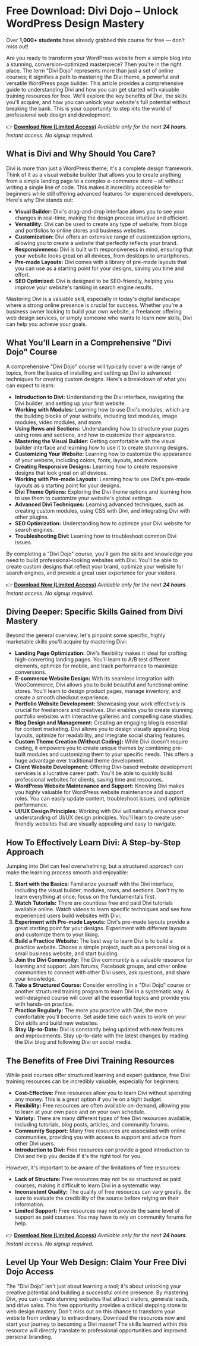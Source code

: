 # Free Download: Divi Dojo – Unlock WordPress Design Mastery

Over **1,000+ students** have already grabbed this course for free — don’t miss out!

Are you ready to transform your WordPress website from a simple blog into a stunning, conversion-optimized masterpiece? Then you're in the right place. The term "Divi Dojo" represents more than just a set of online courses; it signifies a path to mastering the Divi theme, a powerful and versatile WordPress page builder. This article provides a comprehensive guide to understanding Divi and how you can get started with valuable training resources for free. We'll explore the key benefits of Divi, the skills you'll acquire, and how you can unlock your website's full potential without breaking the bank. This is your opportunity to step into the world of professional web design and development.

👉 [**Download Now (Limited Access)**](https://udemywork.com/divi-dojo)
_Available only for the next **24 hours**. Instant access. No signup required._

## What is Divi and Why Should You Care?

Divi is more than just a WordPress theme; it's a complete design framework. Think of it as a visual website builder that allows you to create anything from a simple landing page to a complex e-commerce store – all without writing a single line of code. This makes it incredibly accessible for beginners while still offering advanced features for experienced developers. Here's why Divi stands out:

*   **Visual Builder:** Divi's drag-and-drop interface allows you to see your changes in real-time, making the design process intuitive and efficient.
*   **Versatility:** Divi can be used to create any type of website, from blogs and portfolios to online stores and business websites.
*   **Customization:** Divi offers an extensive range of customization options, allowing you to create a website that perfectly reflects your brand.
*   **Responsiveness:** Divi is built with responsiveness in mind, ensuring that your website looks great on all devices, from desktops to smartphones.
*   **Pre-made Layouts:** Divi comes with a library of pre-made layouts that you can use as a starting point for your designs, saving you time and effort.
*   **SEO Optimized:** Divi is designed to be SEO-friendly, helping you improve your website's ranking in search engine results.

Mastering Divi is a valuable skill, especially in today's digital landscape where a strong online presence is crucial for success. Whether you're a business owner looking to build your own website, a freelancer offering web design services, or simply someone who wants to learn new skills, Divi can help you achieve your goals.

## What You'll Learn in a Comprehensive "Divi Dojo" Course

A comprehensive "Divi Dojo" course will typically cover a wide range of topics, from the basics of installing and setting up Divi to advanced techniques for creating custom designs. Here's a breakdown of what you can expect to learn:

*   **Introduction to Divi:** Understanding the Divi interface, navigating the Divi builder, and setting up your first website.
*   **Working with Modules:** Learning how to use Divi's modules, which are the building blocks of your website, including text modules, image modules, video modules, and more.
*   **Using Rows and Sections:** Understanding how to structure your pages using rows and sections, and how to customize their appearance.
*   **Mastering the Visual Builder:** Getting comfortable with the visual builder interface and learning how to use it to create stunning designs.
*   **Customizing Your Website:** Learning how to customize the appearance of your website, including colors, fonts, layouts, and more.
*   **Creating Responsive Designs:** Learning how to create responsive designs that look great on all devices.
*   **Working with Pre-made Layouts:** Learning how to use Divi's pre-made layouts as a starting point for your designs.
*   **Divi Theme Options:** Exploring the Divi theme options and learning how to use them to customize your website's global settings.
*   **Advanced Divi Techniques:** Learning advanced techniques, such as creating custom modules, using CSS with Divi, and integrating Divi with other plugins.
*   **SEO Optimization:** Understanding how to optimize your Divi website for search engines.
*   **Troubleshooting Divi:** Learning how to troubleshoot common Divi issues.

By completing a "Divi Dojo" course, you'll gain the skills and knowledge you need to build professional-looking websites with Divi. You'll be able to create custom designs that reflect your brand, optimize your website for search engines, and provide a great user experience for your visitors.

👉 [**Download Now (Limited Access)**](https://udemywork.com/divi-dojo)
_Available only for the next **24 hours**. Instant access. No signup required._

## Diving Deeper: Specific Skills Gained from Divi Mastery

Beyond the general overview, let's pinpoint some specific, highly marketable skills you'll acquire by mastering Divi:

*   **Landing Page Optimization:** Divi's flexibility makes it ideal for crafting high-converting landing pages. You'll learn to A/B test different elements, optimize for mobile, and track performance to maximize conversions.
*   **E-commerce Website Design:** With its seamless integration with WooCommerce, Divi allows you to build beautiful and functional online stores. You'll learn to design product pages, manage inventory, and create a smooth checkout experience.
*   **Portfolio Website Development:** Showcasing your work effectively is crucial for freelancers and creatives. Divi enables you to create stunning portfolio websites with interactive galleries and compelling case studies.
*   **Blog Design and Management:** Creating an engaging blog is essential for content marketing. Divi allows you to design visually appealing blog layouts, optimize for readability, and integrate social sharing features.
*   **Custom Theme Creation (Without Coding):** While Divi doesn't require coding, it empowers you to create unique themes by combining pre-built modules and customizing them to your specific needs. This offers a huge advantage over traditional theme development.
*   **Client Website Development:** Offering Divi-based website development services is a lucrative career path. You'll be able to quickly build professional websites for clients, saving time and resources.
*   **WordPress Website Maintenance and Support:** Knowing Divi makes you highly valuable for WordPress website maintenance and support roles. You can easily update content, troubleshoot issues, and optimize performance.
*   **UI/UX Design Principles:** Working with Divi will naturally enhance your understanding of UI/UX design principles. You'll learn to create user-friendly websites that are visually appealing and easy to navigate.

## How To Effectively Learn Divi: A Step-by-Step Approach

Jumping into Divi can feel overwhelming, but a structured approach can make the learning process smooth and enjoyable:

1.  **Start with the Basics:** Familiarize yourself with the Divi interface, including the visual builder, modules, rows, and sections. Don't try to learn everything at once; focus on the fundamentals first.
2.  **Watch Tutorials:** There are countless free and paid Divi tutorials available online. Watch videos to learn specific techniques and see how experienced users build websites with Divi.
3.  **Experiment with Pre-made Layouts:** Divi's pre-made layouts provide a great starting point for your designs. Experiment with different layouts and customize them to your liking.
4.  **Build a Practice Website:** The best way to learn Divi is to build a practice website. Choose a simple project, such as a personal blog or a small business website, and start building.
5.  **Join the Divi Community:** The Divi community is a valuable resource for learning and support. Join forums, Facebook groups, and other online communities to connect with other Divi users, ask questions, and share your knowledge.
6.  **Take a Structured Course:** Consider enrolling in a "Divi Dojo" course or another structured training program to learn Divi in a systematic way. A well-designed course will cover all the essential topics and provide you with hands-on practice.
7.  **Practice Regularly:** The more you practice with Divi, the more comfortable you'll become. Set aside time each week to work on your Divi skills and build new websites.
8.  **Stay Up-to-Date:** Divi is constantly being updated with new features and improvements. Stay up-to-date with the latest changes by reading the Divi blog and following Divi on social media.

## The Benefits of Free Divi Training Resources

While paid courses offer structured learning and expert guidance, free Divi training resources can be incredibly valuable, especially for beginners:

*   **Cost-Effective:** Free resources allow you to learn Divi without spending any money. This is a great option if you're on a tight budget.
*   **Flexibility:** Free resources are often available on-demand, allowing you to learn at your own pace and on your own schedule.
*   **Variety:** There are many different types of free Divi resources available, including tutorials, blog posts, articles, and community forums.
*   **Community Support:** Many free resources are associated with online communities, providing you with access to support and advice from other Divi users.
*   **Introduction to Divi:** Free resources can provide a good introduction to Divi and help you decide if it's the right tool for you.

However, it's important to be aware of the limitations of free resources:

*   **Lack of Structure:** Free resources may not be as structured as paid courses, making it difficult to learn Divi in a systematic way.
*   **Inconsistent Quality:** The quality of free resources can vary greatly. Be sure to evaluate the credibility of the source before relying on their information.
*   **Limited Support:** Free resources may not provide the same level of support as paid courses. You may have to rely on community forums for help.

👉 [**Download Now (Limited Access)**](https://udemywork.com/divi-dojo)
_Available only for the next **24 hours**. Instant access. No signup required._

## Level Up Your Web Design: Claim Your Free Divi Dojo Access

The "Divi Dojo" isn't just about learning a tool; it's about unlocking your creative potential and building a successful online presence. By mastering Divi, you can create stunning websites that attract visitors, generate leads, and drive sales. This free opportunity provides a critical stepping stone to web design mastery. Don't miss out on this chance to transform your website from ordinary to extraordinary. Download the resources now and start your journey to becoming a Divi master! The skills learned within this resource will directly translate to professional opportunities and improved personal branding.

